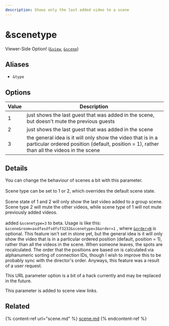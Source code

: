 ```yaml
---
description: Shows only the last added video to a scene
---
```


# \&scenetype

Viewer-Side Option! ([`&view`](view.md), [`&scene`](scene.md))

## Aliases

* `&type`

## Options

| Value | Description                                                                                                                                               |
| ----- | --------------------------------------------------------------------------------------------------------------------------------------------------------- |
| 1     | just shows the last guest that was added in the scene, but doesn't mute the previous guests                                                               |
| 2     | just shows the last guest that was added in the scene                                                                                                     |
| 3     | the general idea is it will only show the video that is in a particular ordered position (default, position = 1), rather than all the videos in the scene |

## Details

You can change the behaviour of scenes a bit with this parameter.\
\
Scene type can be set to 1 or 2, which overrides the default scene state.\
\
Scene state of 1 and 2 will only show the last video added to a group scene. Scene type 2 will mute the other videos, while scene type of 1 will not mute previously added videos.\
\
added `&scenetype=3` to beta. Usage is like this: `&scene&room=asdfasdfsdfsf3232&scenetype=3&order=1` , where [`&order=N`](../../source-settings/order.md) is optional. This feature isn't set in stone yet, but the general idea is it will only show the video that is in a particular ordered position (default, position = 1), rather than all the videos in the scene. When someone leaves, the spots are recalculated. The order that the positions are based on is calculated via alphanumeric sorting of connection IDs, though I wish to improve this to be probably sync with the director's order. Anyways, this feature was a result of a user request.

This URL parameter option is a bit of a hack currently and may be replaced in the future.

This parameter is added to scene view links.

## Related

{% content-ref url="scene.md" %}
[scene.md](scene.md)
{% endcontent-ref %}

